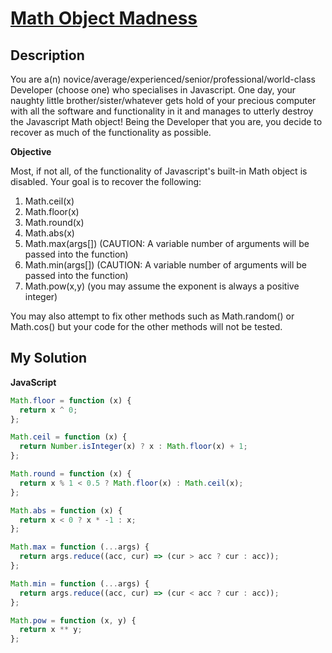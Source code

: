 # [Math Object Madness](https://www.codewars.com/kata/56bc0fc65bdaeb46d800084a)

## Description

You are a(n) novice/average/experienced/senior/professional/world-class Developer (choose one) who specialises in Javascript. One day, your naughty little brother/sister/whatever gets hold of your precious computer with all the software and functionality in it and manages to utterly destroy the Javascript Math object! Being the Developer that you are, you decide to recover as much of the functionality as possible.

**Objective**

Most, if not all, of the functionality of Javascript's built-in Math object is disabled. Your goal is to recover the following:

1. Math.ceil(x)
2. Math.floor(x)
3. Math.round(x)
4. Math.abs(x)
5. Math.max(args[]) (CAUTION: A variable number of arguments will be passed into the function)
6. Math.min(args[]) (CAUTION: A variable number of arguments will be passed into the function)
7. Math.pow(x,y) (you may assume the exponent is always a positive integer)

You may also attempt to fix other methods such as Math.random() or Math.cos() but your code for the other methods will not be tested.

## My Solution

**JavaScript**

```js
Math.floor = function (x) {
  return x ^ 0;
};

Math.ceil = function (x) {
  return Number.isInteger(x) ? x : Math.floor(x) + 1;
};

Math.round = function (x) {
  return x % 1 < 0.5 ? Math.floor(x) : Math.ceil(x);
};

Math.abs = function (x) {
  return x < 0 ? x * -1 : x;
};

Math.max = function (...args) {
  return args.reduce((acc, cur) => (cur > acc ? cur : acc));
};

Math.min = function (...args) {
  return args.reduce((acc, cur) => (cur < acc ? cur : acc));
};

Math.pow = function (x, y) {
  return x ** y;
};
```
